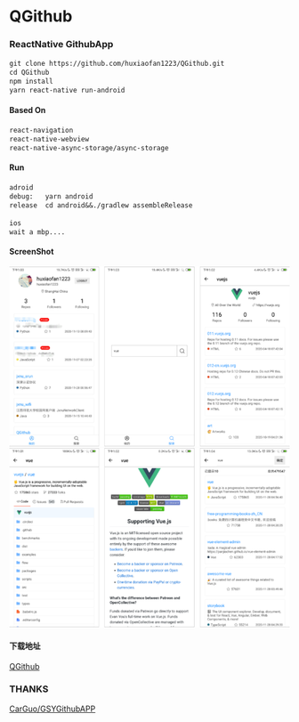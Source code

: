 # QGithub
### ReactNative GithubApp

```
git clone https://github.com/huxiaofan1223/QGithub.git
cd QGithub
npm install
yarn react-native run-android
```
#### Based On
```
react-navigation
react-native-webview
react-native-async-storage/async-storage
```

#### Run
```
adroid
debug:   yarn android
release  cd android&&./gradlew assembleRelease

ios  
wait a mbp....
```

#### ScreenShot
![home](https://github.com/huxiaofan1223/QGithub/blob/master/screenshot/1.jpg)
![search](https://github.com/huxiaofan1223/QGithub/blob/master/screenshot/2.jpg)

#### 下载地址
[QGithub](https://raw.githubusercontent.com/huxiaofan1223/QGithub/master/QGithub.apk)

### THANKS
[CarGuo/GSYGithubAPP](https://github.com/CarGuo/GSYGithubAPP)
